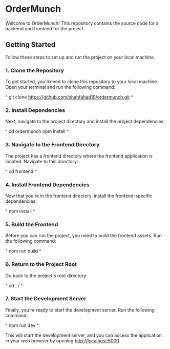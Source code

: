 # OrderMunch

Welcome to OrderMunch! This repository contains the source code for a backend and frontend for the project.

## Getting Started

Follow these steps to set up and run the project on your local machine.

### 1. Clone the Repository

To get started, you'll need to clone this repository to your local machine. Open your terminal and run the following command:

^
git clone https://github.com/shahfahad19/ordermunch.git
^

### 2. Install Dependencies

Next, navigate to the project directory and install the project dependencies:

^
cd ordermunch
npm install
^

### 3. Navigate to the Frontend Directory

The project has a frontend directory where the frontend application is located. Navigate to this directory:

^
cd frontend
^

### 4. Install Frontend Dependencies

Now that you're in the frontend directory, install the frontend-specific dependencies:

^
npm install
^

### 5. Build the Frontend

Before you can run the project, you need to build the frontend assets. Run the following command:

^
npm run build
^

### 6. Return to the Project Root

Go back to the project's root directory:

^
cd ../
^

### 7. Start the Development Server

Finally, you're ready to start the development server. Run the following command:

^
npm run dev
^

This will start the development server, and you can access the application in your web browser by opening [http://localhost:5000](http://localhost:5000).